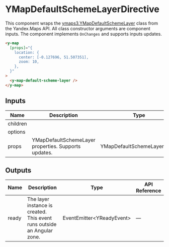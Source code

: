 # YMapDefaultSchemeLayerDirective


This component wraps the [ymaps3.YMapDefaultSchemeLayer](https://yandex.ru/dev/jsapi30/doc/ru/ref/#class-ymapdefaultschemelayer) class from the Yandex.Maps API.
All class constructor arguments are component inputs.
The component implements `OnChanges` and supports inputs updates.

```html
<y-map
  [props]="{
    location: {
      center: [-0.127696, 51.507351],
      zoom: 10,
    },
  }"
>
  <y-map-default-scheme-layer />
</y-map>
```




## Inputs
| Name     | Description                                              | Type                        | API Reference                                                                                         |
| -------- | -------------------------------------------------------- | --------------------------- | ----------------------------------------------------------------------------------------------------- |
| children |                                                          |                             | —                                                                                                     |
| options  |                                                          |                             | —                                                                                                     |
| props    |   YMapDefaultSchemeLayer properties. Supports updates.   | YMapDefaultSchemeLayerProps | [#YMapDefaultSchemeLayerProps](https://yandex.ru/dev/jsapi30/doc/ru/ref/#YMapDefaultSchemeLayerProps) |

## Outputs
| Name  | Description                                                                | Type                                              | API Reference |
| ----- | -------------------------------------------------------------------------- | ------------------------------------------------- | ------------- |
| ready |   The layer instance is created. This event runs outside an Angular zone.  | EventEmitter<YReadyEvent<YMapDefaultSchemeLayer>> | —             |